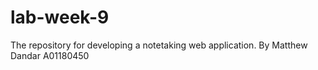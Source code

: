 # lab-week-9
The repository for developing a notetaking web application. By Matthew Dandar A01180450
